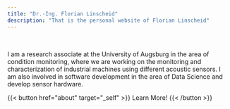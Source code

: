 ```yaml
---
title: "Dr.-Ing. Florian Linscheid"
description: "That is the personal website of Florian Linscheid"
---
```


<br>

<p class="frontpage">I am a research associate at the University of Augsburg in the area of condition monitoring, where we are working on the monitoring and characterization of industrial machines using different acoustic sensors. I am also involved in software development in the area of Data Science and develop sensor hardware.</p>

{{< button href="about" target="_self" >}}
Learn More!
{{< /button >}}

